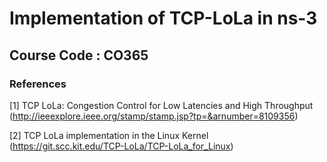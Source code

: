 # Implementation of TCP-LoLa in ns-3
## Course Code : CO365

### References

[1] TCP LoLa: Congestion Control for Low Latencies and High Throughput (http://ieeexplore.ieee.org/stamp/stamp.jsp?tp=&arnumber=8109356)

[2] TCP LoLa implementation in the Linux Kernel (https://git.scc.kit.edu/TCP-LoLa/TCP-LoLa_for_Linux)
